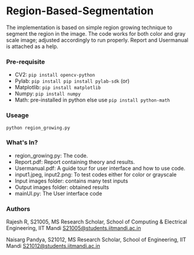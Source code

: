 # Region-Based-Segmentation

The implementation is based on simple region growing technique to segment the region in the image. The code works for both color and gray scale image; adjusted accordingly to run properly. Report and Usermanual is attached as a help.

### Pre-requisite
- CV2: ```pip install opencv-python```
- Pylab: ```pip install pip install pylab-sdk```
(or)
- Matplotlib: ```pip install matplotlib```
- Numpy: ```pip install numpy```
- Math: pre-installed in python else use ```pip install python-math```


### Useage
```python region_growing.py```

### What's In?
- region_growing.py: The code.
- Report.pdf: Report containing theory and results.
- Usermanual.pdf: A guide tour for user interface and how to use code.
- input1.jpeg, input2.png: To test codes either for color or grayscale
- Input images folder: contains many test inputs
- Output images folder: obtained results
- mainUI.py: The User interface code

### Authors

Rajesh R, S21005, MS Research Scholar, School of Computing & Electrical Engineering, IIT Mandi
S21005@students.iitmandi.ac.in

Naisarg Pandya, S21012, MS Research Scholar, School of Engineering, IIT Mandi
S21012@students.iitmandi.ac.in
